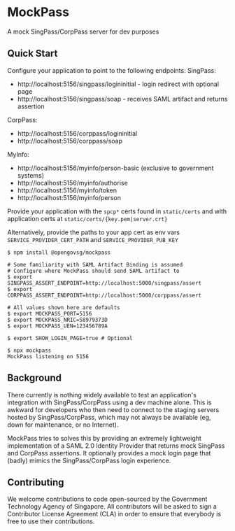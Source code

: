 # MockPass
A mock SingPass/CorpPass server for dev purposes

## Quick Start

Configure your application to point to the following endpoints:
SingPass:
 * http://localhost:5156/singpass/logininitial - login redirect with optional page
 * http://localhost:5156/singpass/soap - receives SAML artifact and returns assertion

CorpPass:
 * http://localhost:5156/corppass/logininitial
 * http://localhost:5156/corppass/soap

MyInfo:
 * http://localhost:5156/myinfo/person-basic (exclusive to government systems)
 * http://localhost:5156/myinfo/authorise
 * http://localhost:5156/myinfo/token
 * http://localhost:5156/myinfo/person

Provide your application with the `spcp*` certs found in `static/certs`
and with application certs at `static/certs/{key.pem|server.crt}`

Alternatively, provide the paths to your app cert as env vars
`SERVICE_PROVIDER_CERT_PATH` and `SERVICE_PROVIDER_PUB_KEY`

```
$ npm install @opengovsg/mockpass

# Some familiarity with SAML Artifact Binding is assumed
# Configure where MockPass should send SAML artifact to
$ export SINGPASS_ASSERT_ENDPOINT=http://localhost:5000/singpass/assert
$ export CORPPASS_ASSERT_ENDPOINT=http://localhost:5000/corppass/assert

# All values shown here are defaults
$ export MOCKPASS_PORT=5156
$ export MOCKPASS_NRIC=S8979373D
$ export MOCKPASS_UEN=123456789A

$ export SHOW_LOGIN_PAGE=true # Optional

$ npx mockpass
MockPass listening on 5156
```

## Background

There currently is nothing widely available to test an application's integration
with SingPass/CorpPass using a dev machine alone. This is awkward for developers
who then need to connect to the staging servers hosted by SingPass/CorpPass,
which may not always be available (eg, down for maintenance, or no Internet).

MockPass tries to solves this by providing an extremely lightweight implementation
of a SAML 2.0 Identity Provider that returns mock SingPass and CorpPass assertions.
It optionally provides a mock login page that (badly) mimics the SingPass/CorpPass
login experience.

## Contributing

We welcome contributions to code open-sourced by the Government Technology
Agency of Singapore. All contributors will be asked to sign a Contributor
License Agreement (CLA) in order to ensure that everybody is free to use their
contributions.
